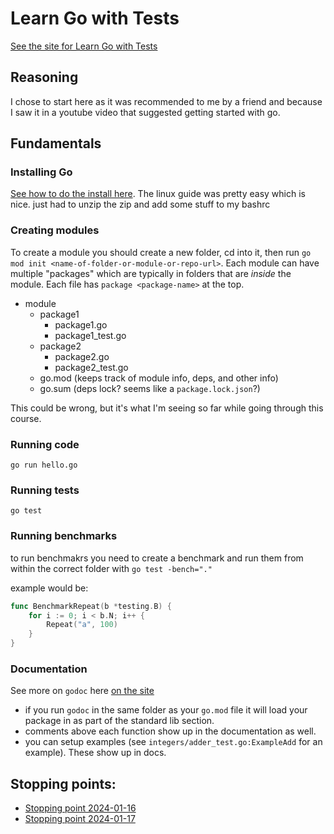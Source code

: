 # Learn Go with Tests

[See the site for Learn Go with Tests](https://quii.gitbook.io/learn-go-with-tests/)

## Reasoning 

I chose to start here as it was recommended to me by a friend and because I saw it in a youtube video that suggested getting started with go. 

## Fundamentals 

### Installing Go

[See how to do the install here](https://go.dev/doc/install). The linux guide was pretty easy which is nice. just had to unzip the zip and add some stuff to my bashrc

### Creating modules 

To create a module you should create a new folder, cd into it, then run `go mod init <name-of-folder-or-module-or-repo-url>`. 
Each module can have multiple "packages" which are typically in folders that are *inside* the module. Each file has `package <package-name>` at the top. 

- module 
  - package1
    - package1.go
    - package1_test.go
  - package2
    - package2.go
    - package2_test.go
  - go.mod (keeps track of module info, deps, and other info)
  - go.sum (deps lock? seems like a `package.lock.json`?)

This could be wrong, but it's what I'm seeing so far while going through this course.

### Running code 
`go run hello.go`

### Running tests
`go test`

### Running benchmarks 

to run benchmakrs you need to create a benchmark and run them from within the correct folder with `go test -bench="."`

example would be: 

```go
func BenchmarkRepeat(b *testing.B) {
	for i := 0; i < b.N; i++ {
		Repeat("a", 100)
	}
}
```

### Documentation 

See more on `godoc` here [on the site](https://quii.gitbook.io/learn-go-with-tests/go-fundamentals/hello-world#go-doc)

- if you run `godoc` in the same folder as your `go.mod` file it will load your package in as part of the standard lib section.
- comments above each function show up in the documentation as well.
- you can setup examples (see `integers/adder_test.go:ExampleAdd` for an example). These show up in docs. 

## Stopping points: 
- [Stopping point 2024-01-16](https://quii.gitbook.io/learn-go-with-tests/go-fundamentals/hello-world#keep-going-more-requirements)
- [Stopping point 2024-01-17](https://quii.gitbook.io/learn-go-with-tests/go-fundamentals/arrays-and-slices)